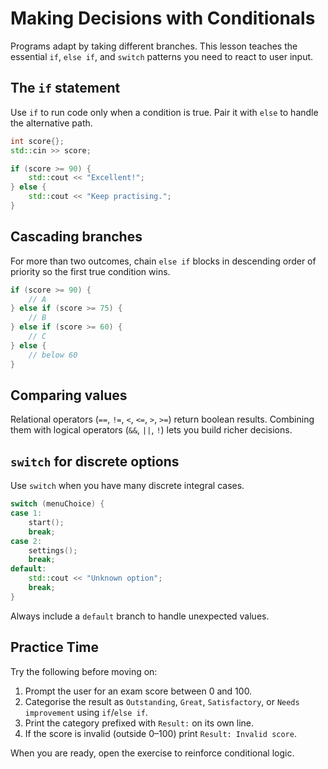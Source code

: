 # Making Decisions with Conditionals

Programs adapt by taking different branches. This lesson teaches the essential `if`, `else if`, and `switch` patterns you need to react to user input.

## The `if` statement

Use `if` to run code only when a condition is true. Pair it with `else` to handle the alternative path.

```cpp
int score{};
std::cin >> score;

if (score >= 90) {
    std::cout << "Excellent!";
} else {
    std::cout << "Keep practising.";
}
```

## Cascading branches

For more than two outcomes, chain `else if` blocks in descending order of priority so the first true condition wins.

```cpp
if (score >= 90) {
    // A
} else if (score >= 75) {
    // B
} else if (score >= 60) {
    // C
} else {
    // below 60
}
```

## Comparing values

Relational operators (`==`, `!=`, `<`, `<=`, `>`, `>=`) return boolean results. Combining them with logical operators (`&&`, `||`, `!`) lets you build richer decisions.

## `switch` for discrete options

Use `switch` when you have many discrete integral cases.

```cpp
switch (menuChoice) {
case 1:
    start();
    break;
case 2:
    settings();
    break;
default:
    std::cout << "Unknown option";
    break;
}
```

Always include a `default` branch to handle unexpected values.

## Practice Time

Try the following before moving on:

1. Prompt the user for an exam score between 0 and 100.
2. Categorise the result as `Outstanding`, `Great`, `Satisfactory`, or `Needs improvement` using `if`/`else if`.
3. Print the category prefixed with `Result:` on its own line.
4. If the score is invalid (outside 0–100) print `Result: Invalid score`.

When you are ready, open the exercise to reinforce conditional logic.
